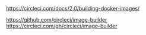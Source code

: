 https://circleci.com/docs/2.0/building-docker-images/

https://github.com/circleci/image-builder
https://circleci.com/gh/circleci/image-builder

